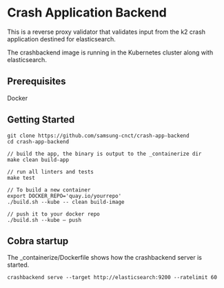 # Crash Application Backend

This is a reverse proxy validator that validates input from the k2 crash application destined for elasticsearch.

The crashbackend image is running in the Kubernetes cluster along with elasticsearch.

## Prerequisites
Docker

##  Getting Started
    git clone https://github.com/samsung-cnct/crash-app-backend
    cd crash-app-backend

    // build the app, the binary is output to the _containerize dir 
    make clean build-app

    // run all linters and tests
    make test

    // To build a new container
    export DOCKER_REPO='quay.io/yourrepo'
    ./build.sh --kube -- clean build-image

    // push it to your docker repo
    ./build.sh --kube — push

## Cobra startup
The _containerize/Dockerfile shows how the crashbackend server is started.

    crashbackend serve --target http://elasticsearch:9200 --ratelimit 60

  






